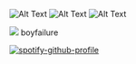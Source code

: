 ![Alt Text](https://64.media.tumblr.com/48e5118c35fe6696ea795cff3923af0a/e8ca1c81101a018c-ef/s100x200/7de1f15bc43cbe5a9d2e9a58f8cdf1bce0343671.pnj)
![Alt Text](https://64.media.tumblr.com/7f34c15bf08c9dd6b879443bf9543b08/a2b9a9b92798b874-8c/s100x200/ca458d345e9433eca308984c636ad6e20e1da4c4.gifv)
![Alt Text](https://64.media.tumblr.com/844652d1cf8d2c0fab25d6dd0c199452/473928ea48888009-d1/s100x200/e713bd7fe02ec050ecd9cda77e85c0378864a3ee.jpg)

![](https://yokai.crd.co/assets/images/gallery01/1ba0ce99.gif?v=b4df531c) boyfailure

[![spotify-github-profile](https://spotify-github-profile.kittinanx.com/api/view?uid=ait8zp4hh1ty2umleto5ancen&cover_image=false&theme=default&show_offline=false&background_color=0d1217&interchange=true)](https://github.com/kittinan/spotify-github-profile)
